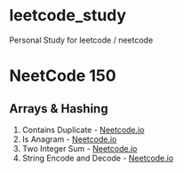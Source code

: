 # leetcode_study

Personal Study for leetcode / neetcode

# NeetCode 150

## Arrays & Hashing

1. Contains Duplicate - [Neetcode.io](https://neetcode.io/problems/duplicate-integer)
2. Is Anagram - [Neetcode.io](https://neetcode.io/problems/is-anagram)
3. Two Integer Sum - [Neetcode.io](https://neetcode.io/problems/two-integer-sum)
4. String Encode and Decode - [Neetcode.io](https://neetcode.io/problems/string-encode-and-decode)
